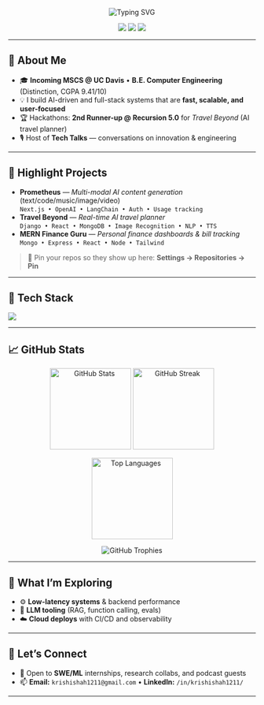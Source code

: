 <!-- Profile Header -->
<p align="center">
  <img src="https://readme-typing-svg.herokuapp.com?font=Inter&size=28&duration=3500&pause=800&center=true&vCenter=true&width=900&lines=Hey%2C+I'm+Krishi+Shah+%F0%9F%91%8B;MSCS+@+UC+Davis+%7C+Software+Developer;AI+%2B+Full-Stack+%2B+Systems+Enthusiast;Always+building%2C+always+learning" alt="Typing SVG" />
</p>

<p align="center">
  <a href="mailto:krishishah1211@gmail.com"><img src="https://img.shields.io/badge/Email-krishishah1211%40gmail.com-red?style=for-the-badge&logo=gmail" /></a>
  <a href="https://www.linkedin.com/in/krishishah1211/"><img src="https://img.shields.io/badge/LinkedIn-Krishi%20Shah-0A66C2?style=for-the-badge&logo=linkedin" /></a>
  <img src="https://komarev.com/ghpvc/?username=krishishah1211&label=Profile%20Views&color=0e75b6&style=for-the-badge" />
</p>

---

## 👋 About Me
- 🎓 **Incoming MSCS @ UC Davis** • **B.E. Computer Engineering** (Distinction, CGPA 9.41/10)
- 💡 I build AI-driven and full-stack systems that are **fast, scalable, and user-focused**
- 🏆 Hackathons: **2nd Runner-up @ Recursion 5.0** for *Travel Beyond* (AI travel planner)
- 🎙️ Host of **Tech Talks** — conversations on innovation & engineering

---

## 🚀 Highlight Projects
- **Prometheus** — *Multi-modal AI content generation* (text/code/music/image/video)  
  `Next.js • OpenAI • LangChain • Auth • Usage tracking`
- **Travel Beyond** — *Real-time AI travel planner*  
  `Django • React • MongoDB • Image Recognition • NLP • TTS`
- **MERN Finance Guru** — *Personal finance dashboards & bill tracking*  
  `Mongo • Express • React • Node • Tailwind`

> 🔗 Pin your repos so they show up here: **Settings → Repositories → Pin**

---

## 🧰 Tech Stack
<p>
  <img src="https://skillicons.dev/icons?i=python,js,ts,cpp,java,react,nextjs,redux,nodejs,express,django,fastapi,html,css,tailwind,mui,postgres,mongodb,redis,prisma,docker,git,linux,vscode,vercel" />
</p>

---

## 📈 GitHub Stats
<p align="center">
  <img height="165" src="https://github-readme-stats.vercel.app/api?username=krishi1211&show_icons=true&count_private=true&hide_border=true&cache_seconds=7200" alt="GitHub Stats" />
  <img height="165" src="https://streak-stats.demolab.com?user=krishi1211&hide_border=true&date_format=M%20j%5B%2C%20Y%5D" alt="GitHub Streak" />
</p>

<p align="center">
  <img height="165" src="https://github-readme-stats.vercel.app/api/top-langs/?username=krishi1211&layout=compact&langs_count=8&hide_border=true&cache_seconds=7200" alt="Top Languages" />
</p>

<p align="center">
  <img src="https://github-profile-trophy.vercel.app/?username=krishi1211&theme=flat&row=1&no-frame=true&margin-w=15" alt="GitHub Trophies" />
</p>


---

## 🧪 What I’m Exploring
- ⚙️ **Low-latency systems** & backend performance
- 🧠 **LLM tooling** (RAG, function calling, evals)
- ☁️ **Cloud deploys** with CI/CD and observability

---

## 💬 Let’s Connect
- 💼 Open to **SWE/ML** internships, research collabs, and podcast guests
- 📫 **Email:** `krishishah1211@gmail.com` • **LinkedIn:** `/in/krishishah1211/`

---

